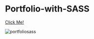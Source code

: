 # Portfolio-with-SASS

[Click Me!](https://selman-s.github.io/Portfolio-with-SASS/)


![portfoliosass](https://user-images.githubusercontent.com/97898216/170510949-fee34976-b590-4c1c-acdf-0dee3c5ade86.gif)
